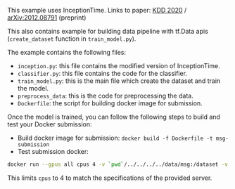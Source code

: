 This example uses InceptionTime. Links to paper: [KDD 2020](https://link.springer.com/article/10.1007/s10618-020-00710-y) / [arXiv:2012.08791](https://arxiv.org/pdf/1909.04939.pdf) (preprint)

This also contains example for building data pipeline with tf.Data apis (`create_dataset` function in `train_model.py`).

The example contains the following files:
- `inception.py`: this file contains the modified version of InceptionTime.
- `classifier.py`: this file contains the code for the classifier.
- `train_model.py`: this is the main file which create the dataset and train the model.
- `preprocess_data`: this is the code for preprocessing the data.
- `Dockerfile`: the script for building docker image for submission.

Once the model is trained, you can follow the following steps to build and test your Docker submission:
- Build docker image for submission: `docker build -f Dockerfile -t msg-submission`
- Test submission docker: 
```sh
docker run --gpus all cpus 4 -v `pwd`/../../../../data/msg:/dataset -v `pwd`/submission:/submission msg-docker-submission`
```
This limits `cpus` to 4 to match the specifications of the provided server.
